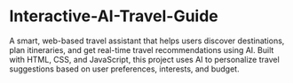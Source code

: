 # Interactive-AI-Travel-Guide
A smart, web-based travel assistant that helps users discover destinations, plan itineraries, and get real-time travel recommendations using AI. Built with HTML, CSS, and JavaScript, this project uses AI to personalize travel suggestions based on user preferences, interests, and budget.
